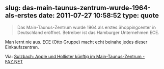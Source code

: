 slug: das-main-taunus-zentrum-wurde-1964-als-erstes
date: 2011-07-27 10:58:52
type: quote
---

> Das Main-Taunus-Zentrum wurde 1964 als erstes Shoppingcenter in Deutschland eröffnet. Betreiber ist das Hamburger Unternehmen ECE.

Man lernt nie aus. ECE (Otto Gruppe) macht echt beinahe jedes dieser Einkaufszentren. 

 Via: [Sulzbach: Apple und Hollister künftig im Main-Taunus-Zentrum - FAZ.NET](http://www.faz.net/artikel/C30535/sulzbach-apple-und-hollister-kuenftig-im-main-taunus-zentrum-30473968.html)
